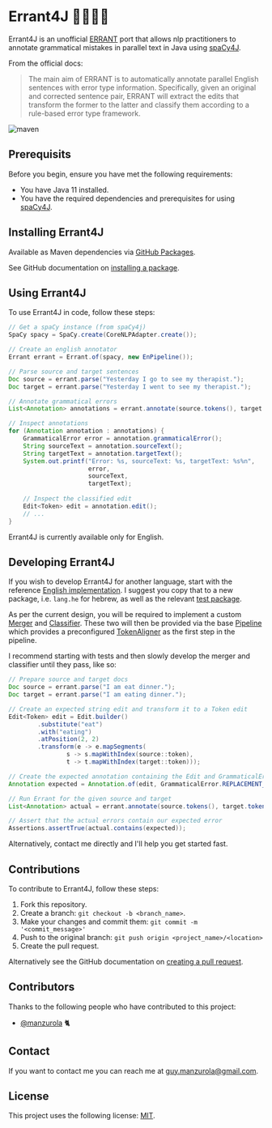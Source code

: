 # Errant4J 🧑🏻‍🏫📝

Errant4J is an unofficial [ERRANT](https://github.com/chrisjbryant/errant) port that allows nlp practitioners to annotate grammatical mistakes in parallel text in Java using [spaCy4J](https://github.com/LanguageToys/spacy4j).

From the official docs:
> The main aim of ERRANT is to automatically annotate parallel English sentences with error type information. Specifically, given an original and corrected sentence pair, ERRANT will extract the edits that transform the former to the latter and classify them according to a rule-based error type framework.

![maven](https://github.com/manzurola/errant-java/actions/workflows/maven.yml/badge.svg)

## Prerequisits

Before you begin, ensure you have met the following requirements:

* You have Java 11 installed.
* You have the required dependencies and prerequisites for using [spaCy4J](https://github.com/LanguageToys/spacy4j).

## Installing Errant4J

Available as Maven dependencies via [GitHub Packages](https://github.com/LanguageToys/errant4j/packages).

See GitHub documentation on [installing a package](https://docs.github.com/en/packages/working-with-a-github-packages-registry/working-with-the-apache-maven-registry#installing-a-package).

## Using Errant4J

To use Errant4J in code, follow these steps:

```java
// Get a spaCy instance (from spaCy4j)
SpaCy spacy = SpaCy.create(CoreNLPAdapter.create());

// Create an english annotator
Errant errant = Errant.of(spacy, new EnPipeline());

// Parse source and target sentences
Doc source = errant.parse("Yesterday I go to see my therapist.");
Doc target = errant.parse("Yesterday I went to see my therapist.");

// Annotate grammatical errors
List<Annotation> annotations = errant.annotate(source.tokens(), target.tokens());

// Inspect annotations
for (Annotation annotation : annotations) {
    GrammaticalError error = annotation.grammaticalError();
    String sourceText = annotation.sourceText();
    String targetText = annotation.targetText();
    System.out.printf("Error: %s, sourceText: %s, targetText: %s%n",
                      error,
                      sourceText,
                      targetText);
                      
    // Inspect the classified edit
    Edit<Token> edit = annotation.edit();
    // ...
}
```

Errant4J is currently available only for English.

## Developing Errant4J

If you wish to develop Errant4J for another language, start with the reference [English implementation](https://github.com/languagetoys/errant4j/tree/main/src/main/java/io/languagetoys/errant4j/lang/en).
I suggest you copy that to a new package, i.e. `lang.he` for hebrew, as well as the relevant [test package](https://github.com/languagetoys/errant4j/tree/main/src/test/java/io/languagetoys/errant4j/lang/en).

As per the current design, you will be required to implement a custom [Merger](https://github.com/languagetoys/errant4j/blob/21139f09d0f53a3f91a995b07df3ef9870e4646d/src/main/java/io/languagetoys/errant4j/core/merge/Merger.java) and [Classifier](https://github.com/languagetoys/errant4j/blob/21139f09d0f53a3f91a995b07df3ef9870e4646d/src/main/java/io/languagetoys/errant4j/core/classify/Classifier.java). 
These two will then be provided via the base [Pipeline](https://github.com/languagetoys/errant4j/blob/main/src/main/java/io/languagetoys/errant4j/core/Pipeline.java) which provides a preconfigured [TokenAligner](https://github.com/languagetoys/errant4j/blob/main/src/main/java/io/languagetoys/errant4j/core/align/TokenAligner.java) as the first step in the pipeline.

I recommend starting with tests and then slowly develop the merger and classifier until they pass, like so:
```java
// Prepare source and target docs
Doc source = errant.parse("I am eat dinner.");
Doc target = errant.parse("I am eating dinner.");

// Create an expected string edit and transform it to a Token edit 
Edit<Token> edit = Edit.builder()
        .substitute("eat")
        .with("eating")
        .atPosition(2, 2)
        .transform(e -> e.mapSegments(
                s -> s.mapWithIndex(source::token),
                t -> t.mapWithIndex(target::token)));

// Create the expected annotation containing the Edit and GrammaticalError
Annotation expected = Annotation.of(edit, GrammaticalError.REPLACEMENT_VERB_FORM);

// Run Errant for the given source and target
List<Annotation> actual = errant.annotate(source.tokens(), target.tokens());

// Assert that the actual errors contain our expected error
Assertions.assertTrue(actual.contains(expected));

```

Alternatively, contact me directly and I'll help you get started fast.


## Contributions

To contribute to Errant4J, follow these steps:

1. Fork this repository.
2. Create a branch: `git checkout -b <branch_name>`.
3. Make your changes and commit them: `git commit -m '<commit_message>'`
4. Push to the original branch: `git push origin <project_name>/<location>`
5. Create the pull request.

Alternatively see the GitHub documentation on [creating a pull request](https://docs.github.com/en/github/collaborating-with-pull-requests/proposing-changes-to-your-work-with-pull-requests/creating-a-pull-request).

        
## Contributors
        
Thanks to the following people who have contributed to this project:
        
* [@manzurola](https://github.com/manzurola) 🐈        

## Contact

If you want to contact me you can reach me at [guy.manzurola@gmail.com](guy.manzurola@gmail.com).

## License
        
This project uses the following license: [MIT](https://github.com/LanguageToys/aligner/blob/555fd35e842feb8d899d7197a1965ea01bc74c95/LICENSE).
